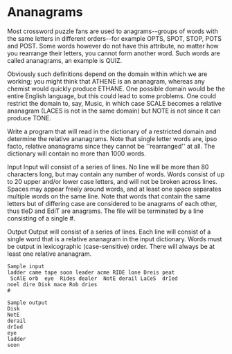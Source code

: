 # Ananagrams

Most crossword puzzle fans are used to anagrams--groups of words with the same letters in different orders--for example OPTS, SPOT, STOP, POTS and POST. Some words however do not have this attribute, no matter how you rearrange their letters, you cannot form another word. Such words are called ananagrams, an example is QUIZ. 

Obviously such definitions depend on the domain within which we are working; you might think that ATHENE is an ananagram, whereas any chemist would quickly produce ETHANE. One possible domain would be the entire English language, but this could lead to some problems. One could restrict the domain to, say, Music, in which case SCALE becomes a relative ananagram (LACES is not in the same domain) but NOTE is not since it can produce TONE. 

Write a program that will read in the dictionary of a restricted domain and determine the relative ananagrams. Note that single letter words are, ipso facto, relative ananagrams since they cannot be ''rearranged'' at all. The dictionary will contain no more than 1000 words. 

Input
Input will consist of a series of lines. No line will be more than 80 characters long, but may contain any number of words. Words consist of up to 20 upper and/or lower case letters, and will not be broken across lines. Spaces may appear freely around words, and at least one space separates multiple words on the same line. Note that words that contain the same letters but of differing case are considered to be anagrams of each other, thus tIeD and EdiT are anagrams. The file will be terminated by a line consisting of a single #. 

Output
Output will consist of a series of lines. Each line will consist of a single word that is a relative ananagram in the input dictionary. Words must be output in lexicographic (case-sensitive) order. There will always be at least one relative ananagram. 

    Sample input
    ladder came tape soon leader acme RIDE lone Dreis peat
     ScAlE orb  eye  Rides dealer  NotE derail LaCeS  drIed
    noel dire Disk mace Rob dries
    #

    Sample output
    Disk
    NotE
    derail
    drIed
    eye
    ladder
    soon
